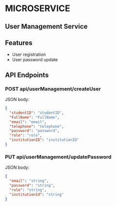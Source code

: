 # MICROSERVICE

## User Management Service

## Features
- User registration
- User password update

## API Endpoints
### POST api/userManagement/createUser
JSON body:
```json
{
  "studentID": "studentID",
  "FullName": "FullName",
  "email": "email",
  "telephone": "telephone",
  "password": "password",
  "role": "role",
  "institutionID": "institutionID"
}
```

### PUT api/userManagement/updatePassword
JSON body:
```json
{
  "email": "string",
  "password": "string",
  "role": "string",
  "institutionId": "string"
}
```
